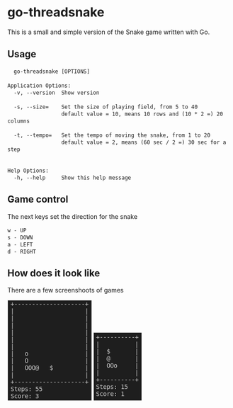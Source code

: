 # go-threadsnake

This is a small and simple version of the Snake game written with Go.

## Usage

```
  go-threadsnake [OPTIONS]

Application Options:
  -v, --version  Show version

  -s, --size=    Set the size of playing field, from 5 to 40
                 default value = 10, means 10 rows and (10 * 2 =) 20 columns

  -t, --tempo=   Set the tempo of moving the snake, from 1 to 20
                 default value = 2, means (60 sec / 2 =) 30 sec for a step


Help Options:
  -h, --help     Show this help message

```

## Game control
The next keys set the direction for the snake
```
w - UP
s - DOWN
a - LEFT
d - RIGHT
```

## How does it look like

There are a few screenshoots of games

![Game with the default settings](img/game-default.png) ![Game with custom settings](img/game-custom.png)